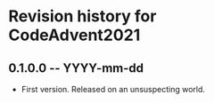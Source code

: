 # Revision history for CodeAdvent2021

## 0.1.0.0 -- YYYY-mm-dd

* First version. Released on an unsuspecting world.
